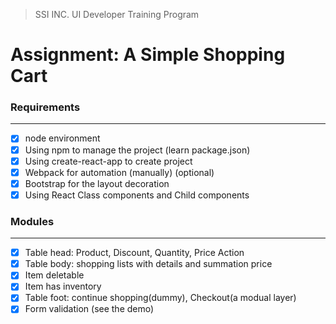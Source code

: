 > SSI INC. UI Developer Training Program
# Assignment: A Simple Shopping Cart

### Requirements
---
- [x] node environment
- [x] Using npm to manage the project (learn package.json)
- [x] Using create-react-app to create project
- [x] Webpack for automation (manually) (optional)
- [x] Bootstrap for the layout decoration
- [x] Using React Class components and Child components

### Modules
---
- [x] Table head: Product,	Discount,	Quantity,	Price	Action
- [x] Table body: shopping lists with details and summation price
- [x] Item deletable
- [x] Item has inventory
- [x] Table foot: continue shopping(dummy), Checkout(a modual layer)
- [x] Form validation (see the demo)
